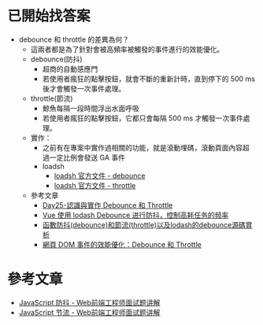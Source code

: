 # 已開始找答案
- debounce 和 throttle 的差異為何？
  - 這兩者都是為了針對會被高頻率被觸發的事件進行的效能優化。
  - debounce(防抖)
    - 超商的自動感應門
    - 若使用者瘋狂的點擊按鈕，就會不斷的重新計時，直到停下的 500 ms 後才會觸發一次事件處理。
  - throttle(節流)
    - 鯨魚每隔一段時間浮出水面呼吸
    - 若使用者瘋狂的點擊按鈕，它都只會每隔 500 ms 才觸發一次事件處理。
  - 實作：
    - 之前有在專案中實作過相關的功能，就是滾動埋碼，滾動頁面內容超過一定比例會發送 GA 事件
    - loadsh
      - [loadsh 官方文件 - debounce](https://lodash.com/docs/4.17.15#debounce)
      - [loadsh 官方文件 - throttle](https://lodash.com/docs/4.17.15#throttle)
  - 參考文章
    - [Day25-認識與實作 Debounce 和 Throttle](https://ithelp.ithome.com.tw/articles/10297948)
    - [Vue 使用 lodash Debounce 进行防抖，控制高耗任务的频率](https://juejin.cn/post/7041067567422636063)
    - [函數防抖(debounce)和節流(throttle)以及lodash的debounce源碼賞析](https://segmentfault.com/a/1190000017227559)
    - [網頁 DOM 事件的效能優化：Debounce 和 Throttle](https://www.mropengate.com/2017/12/dom-debounce-throttle.html?fbclid=IwAR1ncL2Wn9giRB8tTurV_ipXpRppvP1bCv1kX5ibrZgrzw3_5s_DZ2G3St8)


# 參考文章
- [JavaScript 防抖 - Web前端工程师面试题讲解](https://www.youtube.com/watch?v=fk8VgtDagHM)
- [JavaScript 节流 - Web前端工程师面试题讲解](https://www.youtube.com/watch?v=Li8BFRzuUg0)